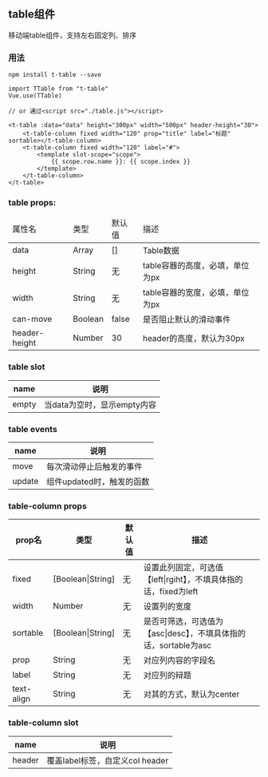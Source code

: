 ## table组件  

移动端table组件，支持左右固定列、排序

### 用法  
    npm install t-table --save

    import TTable from "t-table"
    Vue.use(TTable)

    // or 通过<script src="./table.js"></script>

    <t-table :data="data" height="300px" width="500px" header-height="30">
        <t-table-column fixed width="120" prop="title" label="标题" sortable></t-table-column>
        <t-table-column fixed width="120" label="#">
            <template slot-scope="scope">
                {{ scope.row.name }}: {{ scope.index }}
            </template>
        </t-table-column>
    </t-table>

### table props:  

<table>
    <thead>
        <tr>
            <td>属性名</td>
            <td>类型</td>
            <td>默认值</td>
            <td>描述</td>
        </tr>
    </thead>
    <tbody>
        <tr>
            <td>data</td>
            <td>Array</td>
            <td>[]</td>
            <td>Table数据</td>
        </tr>
        <tr>
            <td>height</td>
            <td>String</td>
            <td>无</td>
            <td>table容器的高度，必填，单位为px  </td>
        </tr>
        <tr>
            <td>width</td>
            <td>String</td>
            <td>无</td>
            <td>table容器的宽度，必填，单位为px  </td>
        </tr>
        <tr>
            <td>can-move</td>
            <td>Boolean</td>
            <td>false</td>
            <td>是否阻止默认的滑动事件</td>
        </tr>
        <tr>
            <td>header-height</td>
            <td>Number</td>
            <td>30</td>
            <td>header的高度，默认为30px</td>
        </tr>
    </tbody>
</table>


### table slot  

<table>
    <thead>
        <tr>
            <th>name</th>
            <th>说明</th>
        </tr>
    </thead>
    <tbody>
        <tr>
            <td>empty</td>
            <td>当data为空时，显示empty内容</td>
        </tr>
    </tbody>
</table>

### table events 

<table>
    <thead>
        <tr>
            <th>name</th>
            <th>说明</th>
        </tr>
    </thead>
    <tbody>
        <tr>
            <td>move</td>
            <td>每次滑动停止后触发的事件</td>
        </tr>
        <tr>
            <td>update</td>
            <td>组件updated时，触发的函数</td>
        </tr>
    </tbody>
</table>

### table-column props

<table>
    <thead>
        <tr>
            <th>prop名</th>
            <th>类型</th>
            <th>默认值</th>
            <th>描述</th>
        </tr>
    </thead>
    <tbody>
        <tr>
            <td>fixed</td>
            <td>[Boolean|String]</td>
            <td>无</td>
            <td>设置此列固定，可选值【left|rgiht】，不填具体指的话，fixed为left</td>
        </tr>
        <tr>
            <td>width</td>
            <td>Number</td>
            <td>无</td>
            <td>设置列的宽度 </td>
        </tr>
        <tr>
            <td>sortable</td>
            <td>[Boolean|String]</td>
            <td>无</td>
            <td>是否可筛选，可选值为【asc|desc】，不填具体指的话，sortable为asc</td>
        </tr>
        <tr>
            <td>prop</td>
            <td>String</td>
            <td>无</td>
            <td>对应列内容的字段名</td>
        </tr>
        <tr>
            <td>label</td>
            <td>String</td>
            <td>无</td>
            <td>对应列的辩题</td>
        </tr>
        <tr>
            <td>text-align</td>
            <td>String</td>
            <td>无</td>
            <td>对其的方式，默认为center</td>
        </tr>
    </tbody>
</table>

### table-column slot  

<table>
    <thead>
        <tr>
            <th>name</th>
            <th>说明</th>
        </tr>
    </thead>
    <tbody>
        <tr>
            <td>header</td>
            <td>覆盖label标签，自定义col header</td>
        </tr>
    </tbody>
</table>
